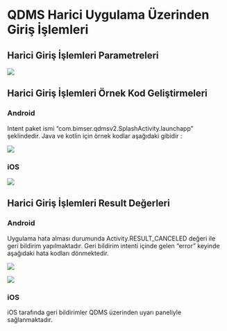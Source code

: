 # QDMS Harici Uygulama Üzerinden Giriş İşlemleri

## Harici Giriş İşlemleri Parametreleri

![](https://docsbimser.blob.core.windows.net/imagecontainer/EXTERNALLOGIN1-e66b6ad9-0341-4df4-b320-6b43acfe898a.png)

## Harici Giriş İşlemleri Örnek Kod Geliştirmeleri

### Android

Intent paket ismi “com.bimser.qdmsv2.SplashActivity.launchapp” şeklindedir. Java ve kotlin için örnek kodlar aşağıdaki gibidir :

![](https://docsbimser.blob.core.windows.net/imagecontainer/EXTERNALLOGINIMAGE2-8dd3c999-7ce4-4153-b3ea-13aae6b89e41.png)

### iOS

![](https://docsbimser.blob.core.windows.net/imagecontainer/EXTERNALLOGINIMAGE3-16bda6fd-4dff-4c38-8ce0-465377e5b2aa.png)

## Harici Giriş İşlemleri Result Değerleri

### Android

Uygulama hata alması durumunda Activity.RESULT_CANCELED değeri ile geri bildirim yapılmaktadır. Geri bildirim intenti içinde gelen “error” keyinde aşağıdaki hata kodları dönmektedir.

![](https://docsbimser.blob.core.windows.net/imagecontainer/EXTERNALLOGINIMAGE4-adb53eaf-94ff-458d-8331-1512a8247976.png)

![](https://docsbimser.blob.core.windows.net/imagecontainer/EXTERNALLOGINIMAGE5-003113d5-ca0a-42ae-ac11-2350cf0220e3.png)

### iOS

iOS tarafında geri bildirimler QDMS üzerinden uyarı paneliyle sağlanmaktadır.

